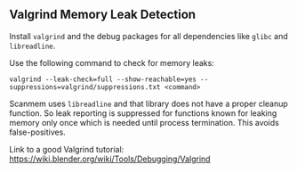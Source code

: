 ## Valgrind Memory Leak Detection

Install `valgrind` and the debug packages for all dependencies like
`glibc` and `libreadline`.

Use the following command to check for memory leaks:
```
valgrind --leak-check=full --show-reachable=yes --suppressions=valgrind/suppressions.txt <command>
```

Scanmem uses `libreadline` and that library does not have a proper cleanup
function. So leak reporting is suppressed for functions known for leaking
memory only once which is needed until process termination.
This avoids false-positives.

Link to a good Valgrind tutorial:
https://wiki.blender.org/wiki/Tools/Debugging/Valgrind
